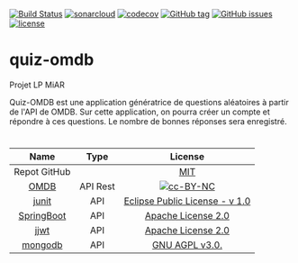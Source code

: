 [![Build Status](https://travis-ci.org/paul604/quiz-omdb.svg?branch=master)](https://travis-ci.org/paul604/quiz-omdb)
[![sonarcloud](https://sonarcloud.io/api/project_badges/measure?project=fr.iut_nantes%3Aquiz-omdb&metric=alert_status)](https://sonarcloud.io/dashboard?id=fr.iut_nantes%3Aquiz-omdb)
[![codecov](https://codecov.io/gh/paul604/quiz-omdb/branch/master/graph/badge.svg)](https://codecov.io/gh/paul604/quiz-omdb)
[![GitHub tag](https://img.shields.io/github/tag/paul604/quiz-omdb.svg)](https://github.com/paul604/quiz-omdb/releases)
[![GitHub issues](https://img.shields.io/github/issues/paul604/quiz-omdb.svg)](https://github.com/paul604/quiz-omdb/issues)
[![license](https://img.shields.io/github/license/paul604/quiz-omdb.svg)](https://github.com/paul604/quiz-omdb/blob/master/LICENSE)

# quiz-omdb
Projet LP MiAR
 
 
Quiz-OMDB est une application génératrice de questions aléatoires à partir de l'API de OMDB.
Sur cette application, on pourra créer un compte et répondre à ces questions. Le nombre de bonnes réponses sera enregistré.

#
| Name | Type | License |
|:---:|:---:|:---:|
| Repot GitHub |  | [MIT](https://github.com/paul604/quiz-omdb/blob/master/LICENSE) |
| [OMDB](https://www.omdbapi.com/)| API Rest | [![cc-BY-NC](https://mirrors.creativecommons.org/presskit/buttons/88x31/svg/by-nc.svg)](https://creativecommons.org/licenses/by-nc/4.0/)|
| [junit](https://junit.org/junit4/) | API | [Eclipse Public License - v 1.0](https://junit.org/junit4/license.html) |
| [SpringBoot](https://projects.spring.io/spring-boot/) | API | [Apache License 2.0](https://github.com/spring-projects/spring-boot/blob/master/LICENSE.txt) |
| [jjwt](https://github.com/jwtk/jjwt) | API | [Apache License 2.0](https://github.com/jwtk/jjwt/blob/master/LICENSE) |
| [mongodb](https://www.mongodb.com) | API | [GNU AGPL v3.0.](http://www.gnu.org/licenses/agpl-3.0.html) |